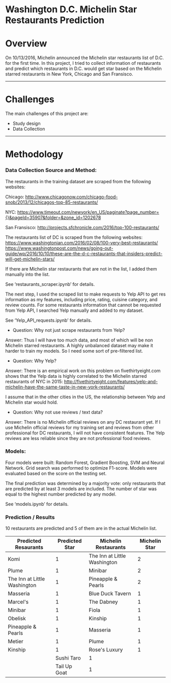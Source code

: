 # Washington D.C. Michelin Star Restaurants Prediction

# Overview

On 10/13/2016, Michelin announced the Michelin star restaurants list of D.C. for the first time. In this project, I tried to collect information of restaurants and predict which restaurants in D.C. would get star based on the Michelin starred restaurants in New York, Chicago and San Fransisco.

---

# Challenges

The main challenges of this project are:

* Study design
* Data Collection

---

# Methodology

### Data Collection Source and Method:

The restaurants in the training dataset are scraped from the following websites:

Chicago: http://www.chicagonow.com/chicago-food-snob/2013/12/chicagos-top-85-restaurants/

NYC: https://www.timeout.com/newyork/en_US/paginate?page_number={}&pageId=35907&folder=&zone_id=1202678

San Fransisco: http://projects.sfchronicle.com/2016/top-100-restaurants/

The restaurants list of DC is scraped from the following websites:
https://www.washingtonian.com/2016/02/08/100-very-best-restaurants/
https://www.washingtonpost.com/news/going-out-guide/wp/2016/10/10/these-are-the-d-c-restaurants-that-insiders-predict-will-get-michelin-stars/

If there are Michelin star restaurants that are not in the list, I added them manually into the list.

See ‘restaurants_scraper.ipynb’ for details.

The next step, I used the scraped list to make requests to Yelp API to get res  information as my features, including price, rating, cuisine category, and review counts. For some restaurants information that cannot be requested from Yelp API, I searched Yelp manually and added to my dataset.

See ‘Yelp_API_requests.ipynb’ for details.

* Question: Why not just scrape restaurants from Yelp?

Answer: Thus I will have too much data, and most of which will be non Michelin starred restaurants. A highly unbalanced dataset may make it harder to train my models. So I need some sort of pre-filtered list.

* Question: Why Yelp?

Answer: There is an empirical work on this problem on fivethirtyeight.com shows that the Yelp data is highly correlated to the Michelin starred restaurants of NYC in 2015:
http://fivethirtyeight.com/features/yelp-and-michelin-have-the-same-taste-in-new-york-restaurants/

I assume that in the other cities in the US, the relationship between Yelp and Michelin star would hold.

* Question: Why not use reviews / text data?

Answer: There is no Michelin official reviews on any DC restaurant yet. If I use Michelin official reviews for my training set and reviews from other professional  for DC restaurants, I will not have consistent features. The Yelp reviews are less reliable since they are not professional food reviews.

### Models:

Four models were built: Random Forest, Gradient Boosting, SVM and Neural Network. Grid search was performed to optimize F1-score. Models were evaluated based on the score on the testing set.

The final prediction was determined by a majority vote: only restaurants that are predicted by at least 3 models are included. The number of star was equal to the highest number predicted by any model.

See ‘models.ipynb’ for details.

### Prediction / Results

10 restaurants are predicted and 5 of them are in the actual Michelin list.

Predicted Resaurants | Predicted Star | Michelin Restaurants | Michelin Star
 --- | --- | --- | ---
Komi | 1 | The Inn at Little Washington | 2
Plume | 1 | Minibar | 2
The Inn at Little Washington | 1 | Pineapple & Pearls | 2
Masseria | 1 | Blue Duck Tavern | 1
Marcel's | 1 | The Dabney | 1
Minibar | 1 | Fiola | 1
Obelisk | 1 | Kinship | 1
Pineapple & Pearls | 1 | Masseria | 1
Metier | 1 | Plume | 1
Kinship | 1 | Rose's Luxury | 1
 | | Sushi Taro | 1
 | | Tail Up Goat | 1
